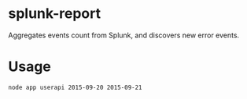 ﻿# splunk-report

Aggregates events count from Splunk, and discovers new error events.

# Usage
```
node app userapi 2015-09-20 2015-09-21
```